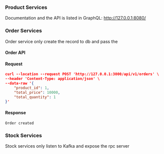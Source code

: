 ### Product Services

Documentation and the API is listed in GraphQL: http://127.0.0.1:8080/

### Order Services

Order service only create the record to db and pass the 

#### Order API

#### Request

``` json
curl --location --request POST 'http://127.0.0.1:3000/api/v1/orders' \
--header 'Content-Type: application/json' \
--data-raw '{
    "product_id": 1,
    "total_price": 10000,
    "total_quantity": 1
}'
```

#### Response

```text
Order created
```

### Stock Services

Stock services only listen to Kafka and expose the rpc server
